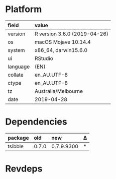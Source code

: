 # Platform

|field    |value                        |
|:--------|:----------------------------|
|version  |R version 3.6.0 (2019-04-26) |
|os       |macOS Mojave 10.14.4         |
|system   |x86_64, darwin15.6.0         |
|ui       |RStudio                      |
|language |(EN)                         |
|collate  |en_AU.UTF-8                  |
|ctype    |en_AU.UTF-8                  |
|tz       |Australia/Melbourne          |
|date     |2019-04-28                   |

# Dependencies

|package |old   |new        |Δ  |
|:-------|:-----|:----------|:--|
|tsibble |0.7.0 |0.7.9.9300 |*  |

# Revdeps


